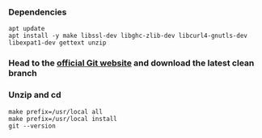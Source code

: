 
### Dependencies

    apt update
    apt install -y make libssl-dev libghc-zlib-dev libcurl4-gnutls-dev libexpat1-dev gettext unzip

### Head to the [official Git website](https://github.com/git/git) and download the latest clean branch

### Unzip and cd

    make prefix=/usr/local all
    make prefix=/usr/local install
    git --version
